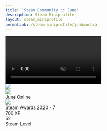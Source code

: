```yaml
---
title: 'Steam Community :: June'
description: Steam Miniprofile
layout: steam_miniprofile
permalink: /steam-miniprofile/junhaochia
---
```

<div class="miniprofile_container">
    <!-- Background -->
    <div class="miniprofile_nameplatecontainer">
        <video class="miniprofile_nameplate" playsinline="" autoplay="" muted="" loop="">
            <source src="https://cdn.cloudflare.steamstatic.com/steamcommunity/public/images/items/570/f9e16cabdadbff85067517ffab58be0e47448dd0.webm" type="video/webm" />
        </video>
    </div>
    <div class="miniprofile_playersection text_shadow">
        <!-- Player avatar/name stuff -->
        <div class="playersection_avatar_frame">
            <img src="https://cdn.cloudflare.steamstatic.com/steamcommunity/public/images/items/570/c6a479fae8979bc9c1a02378e488e3ce06b52cb1.png" />
        </div>
        <div class="playersection_avatar border_color_online">
            <img
                src="https://cdn.cloudflare.steamstatic.com/steamcommunity/public/images/avatars/ff/ff83de9457750c666e89abe027e554331854f221_full.jpg"
                srcset="https://cdn.cloudflare.steamstatic.com/steamcommunity/public/images/avatars/ff/ff83de9457750c666e89abe027e554331854f221_full.jpg"
            />
        </div>
        <div class="player_content">
            <span class="persona online">Junɇ</span>
            <span class="friend_status_online">Online</span>
        </div>
    </div>
    <div class="miniprofile_detailssection miniprofile_backdropblur not_in_game miniprofile_backdrop">
        <div class="miniprofile_featuredcontainer">
            <img src="https://cdn.cloudflare.steamstatic.com/steamcommunity/public/images/items/1465680/394b719d66d11de06708235909a4830a9645fc20.png" class="badge_icon" />
            <div class="description">
                <div class="name">Steam Awards 2020 - 7</div>
                <div class="xp">700 XP</div>
            </div>
        </div>
        <div class="miniprofile_featuredcontainer">
            <div class="friendPlayerLevel lvl_50"><span class="friendPlayerLevelNum">52</span></div>
            <div class="description">
                <div class="name">Steam Level</div>
            </div>
        </div>
    </div>
</div>